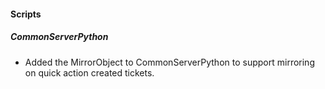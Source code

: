 #### Scripts

##### CommonServerPython

- Added the MirrorObject to CommonServerPython to support mirroring on quick action created tickets.